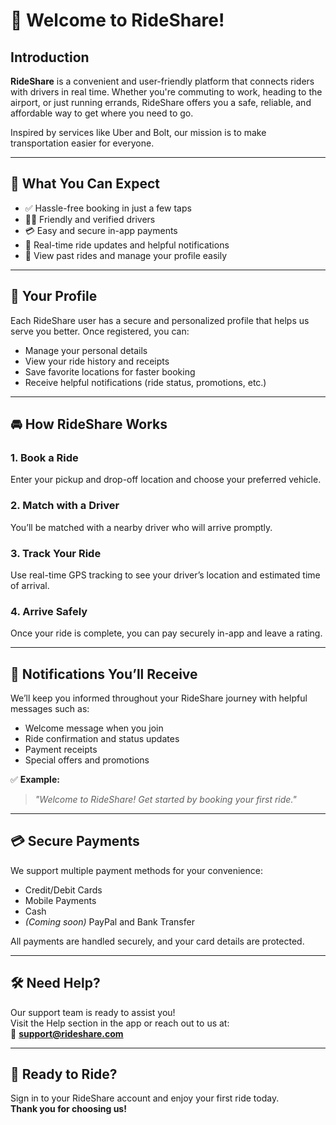 # 🚗 Welcome to RideShare!

## Introduction

**RideShare** is a convenient and user-friendly platform that connects riders with drivers in real time. Whether you're commuting to work, heading to the airport, or just running errands, RideShare offers you a safe, reliable, and affordable way to get where you need to go.

Inspired by services like Uber and Bolt, our mission is to make transportation easier for everyone.

---

## 🎯 What You Can Expect

- ✅ Hassle-free booking in just a few taps  
- 🧑‍💼 Friendly and verified drivers  
- 💳 Easy and secure in-app payments  
- 🔔 Real-time ride updates and helpful notifications  
- 🧾 View past rides and manage your profile easily

---

## 👤 Your Profile

Each RideShare user has a secure and personalized profile that helps us serve you better. Once registered, you can:

- Manage your personal details  
- View your ride history and receipts  
- Save favorite locations for faster booking  
- Receive helpful notifications (ride status, promotions, etc.)

---

## 🚘 How RideShare Works

### 1. **Book a Ride**

Enter your pickup and drop-off location and choose your preferred vehicle.

### 2. **Match with a Driver**

You’ll be matched with a nearby driver who will arrive promptly.

### 3. **Track Your Ride**

Use real-time GPS tracking to see your driver’s location and estimated time of arrival.

### 4. **Arrive Safely**

Once your ride is complete, you can pay securely in-app and leave a rating.

---

## 🔔 Notifications You’ll Receive

We’ll keep you informed throughout your RideShare journey with helpful messages such as:

- Welcome message when you join  
- Ride confirmation and status updates  
- Payment receipts  
- Special offers and promotions

✅ **Example:**  
> *"Welcome to RideShare! Get started by booking your first ride."*

---

## 💳 Secure Payments

We support multiple payment methods for your convenience:

- Credit/Debit Cards  
- Mobile Payments  
- Cash  
- *(Coming soon)* PayPal and Bank Transfer

All payments are handled securely, and your card details are protected.

---

## 🛠️ Need Help?

Our support team is ready to assist you!  
Visit the Help section in the app or reach out to us at:  
📧 **support@rideshare.com**

---

## 🚀 Ready to Ride?

Sign in to your RideShare account and enjoy your first ride today.  
**Thank you for choosing us!**
